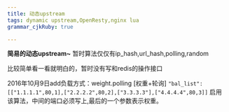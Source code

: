 ```yaml
---
title: 动态upstream
tags: dynamic upstream,OpenResty,nginx lua
grammar_cjkRuby: true

---
```


**简易的动态upstream~**
暂时算法仅仅有ip_hash,url_hash,polling,random

比较简单看一看就明白的，暂时没有写和redis的操作接口

2016年10月9日add负载方式：weight.polling [权重+轮询]
`"bal_list": [["1.1.1.1",80,1],["2.2.2.2",80,2],["3.3.3.3"],["4.4.4.4",80,3]]`
启用该算法，中间的端口必须写上,最后的一个参数表示权重。